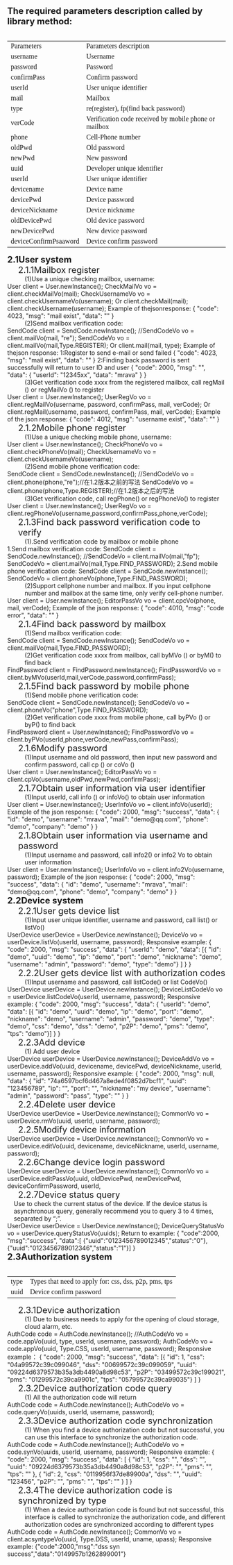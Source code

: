 
<div style="font-size:20px;"><b>The required parameters description called by library method:</b></div> 
<br/>
<style>
	table{
		width:100%;
		font-family:"楷体";
		border-collapse:collapse;
	}
	table tr:hover{
	    background-color:#f5f5f5;
	}
</style>
<table>
<tr><td>Parameters</td><td>Parameters description</td></tr>
<tr><td>username</td><td>Username</td></tr>
<tr><td>password</td><td>Password</td></tr>
<tr><td>confirmPass</td><td>Confirm password</td></tr>
<tr><td>userId</td><td>User unique identifier</td></tr>
<tr><td>mail</td><td>Mailbox</td></tr>
<tr><td>type</td><td>re(register), fp(find back password)</td></tr>
<tr><td>verCode</td><td>Verification code received by mobile phone or mailbox</td></tr>
<tr><td>phone</td><td>Cell-Phone number</td></tr>
<tr><td>oldPwd</td><td>Old password</td></tr>
<tr><td>newPwd</td><td>New password</td></tr>
<tr><td>uuid</td><td>Developer unique identifier</td></tr>
<tr><td>userId</td><td>User unique identifier</td></tr>
<tr><td>devicename</td><td>Device name</td></tr>
<tr><td>devicePwd</td><td>Device password</td></tr>
<tr><td>deviceNickname</td><td>Device nickname</td></tr>
<tr><td>oldDevicePwd</td><td>Old device password</td></tr>
<tr><td>newDevicePwd</td><td>New device password</td></tr>
<tr><td>deviceConfirmPsaaword</td><td>Device confirm password</td></tr>
</table>


<div name="yonghu" id="yonghu" style="font-size:20px;"><b>2.1User system</b></div>

<div name="yonghu1" id="yonghu1" style="font-size:20px;margin-left:25px;">
2.1.1Mailbox register
</div>
<div style="margin-left:40px;">
(1)Use a unique checking mailbox, username:
</div>   
		User client = User.newInstance();
	    CheckMailVo vo = client.checkMailVo(mail);
	    CheckUsernameVo vo = client.checkUsernameVo(username);
	   Or
	    client.checkMail(mail);
	    client.checkUsername(username);
	   Example of thejsonresponse:
	    {
	        "code": 4023,
	        "msg": "mail exist",
	        "data": ""
	    }

<div style="margin-left:40px;">
(2)Send mailbox verification code:
</div>
		SendCode client = SendCode.newInstance();
	    //SendCodeVo vo = client.mailVo(mail, "re");
	    SendCodeVo vo = client.mailVo(mail,Type.REGISTER);
	    Or
	    client.mail(mail, type);
	    Example of thejson response:
	    1:Register to send e-mail or send failed
	    {
	        "code": 4023,
	        "msg": "mail exist",
	        "data": ""
	    }
	   2:Finding back password is sent successfully will return to user ID and user
	    {
	        "code": 2000,
	        "msg": "",
	        "data": {
	            "userId": "12345xx",
	            "data": "mrava"
	        }
	    }
<div style="margin-left:40px;">
 (3)Get verification code xxxx from the registered mailbox, call regMail () or regMailVo () to register
</div>
		User client = User.newInstance();
	    UserRegVo vo = client.regMailVo(username, password, confirmPass, mail, verCode);
	    Or
	    client.regMail(username, password, confirmPass, mail, verCode);
	    Example of the json response:
	    {
	        "code": 4012,
	        "msg": "username exist",
	        "data": ""
	    }

<div name="yonghu2" id="yonghu2" style="font-size:20px;margin-left:25px;">
2.1.2Mobile phone register
</div>
<div style="margin-left:40px;">
 (1)Use a unique checking mobile phone, username:
</div>
		 User client = User.newInstance();
	     CheckPhoneVo vo = client.checkPhoneVo(mail);
	     CheckUsernameVo vo = client.checkUsernameVo(username);
<div style="margin-left:40px;">
(2)Send mobile phone verification code:
</div>
		SendCode client = SendCode.newInstance();    
    	//SendCodeVo vo = client.phone(phone,"re");//在1.2版本之前的写法
    	SendCodeVo vo = client.phone(phone,Type.REGISTER);//在1.2版本之后的写法
<div style="margin-left:40px;">
(3)Get verification code, call regPhone() or regPhoneVo() to register
</div>
		User client = User.newInstance();
    	UserRegVo vo = client.regPhoneVo(username,password,confirmPass,phone,verCode);
<div name="yonghu3" id="yonghu3" style="font-size:20px;margin-left:25px;"> 
2.1.3Find back password verification code to verify
</div>
<div style="margin-left:40px;">
 (1).Send verification code by mailbox or mobile phone
</div>
		1.Send mailbox verification code:
	    SendCode client = SendCode.newInstance();
	    //SendCodeVo = client.mailVo(mail,"fp");
	    SendCodeVo = client.mailVo(mail,Type.FIND_PASSWORD);
	    2.Send mobile phone verification code:
	    SendCode client = SendCode.newInstance();
	    SendCodeVo = client.phoneVo(phone,Type.FIND_PASSWORD);
<div style="margin-left:40px;">
  (2)Support cellphone number and mailbox. If you input cellphone number and mailbox at the same time, only verify cell-phone number.
</div>
		User client = User.newInstance();
	    EditorPassVo vo = client.cpcVo(phone, mail, verCode);
	    Example of the json response:
	    {
	        "code": 4010,
	        "msg": "code error",
	        "data": ""
	    }
<div name="yonghu4" id="yonghu4" style="font-size:20px;margin-left:25px;"> 
2.1.4Find back password by mailbox
</div>
<div style="margin-left:40px;">
 (1)Send mailbox verification code:
</div>
		SendCode client = SendCode.newInstance();
	    SendCodeVo vo = client.mailVo(mail,Type.FIND_PASSWORD);
<div style="margin-left:40px;">
  (2)Get verification code xxxx from mailbox, call byMVo () or byM() to find back
</div>
		FindPassword client = FindPassword.newInstance();
	    FindPasswordVo vo = client.byMVo(userId,mail,verCode,password,confirmPass);
<div name="yonghu5" id="yonghu5" style="font-size:20px;margin-left:25px;"> 
2.1.5Find back password by mobile phone
</div>
<div style="margin-left:40px;">
 (1)Send mobile phone verification code:
</div>
		SendCode client = SendCode.newInstance();
	    SendCodeVo vo = client.phoneVo("phone",Type.FIND_PASSWORD);
<div style="margin-left:40px;">
  (2)Get verification code xxxx from mobile phone, call byPVo () or byP() to find back
</div>
	    FindPassword client = User.newInstance();
	    FindPasswordVo vo = client.byPVo(userId,phone,verCode,newPass,confirmPass);
<div name="yonghu6" id="yonghu6" style="font-size:20px;margin-left:25px;"> 
 2.1.6Modify password
</div>
<div style="margin-left:40px;">
 (1)Input username and old password, then input new password and confirm password, call cp () or coVo ()
</div>
		User client = User.newInstance();
	    EditorPassVo vo = client.cpVo(username,oldPwd,newPwd,confirmPass);
<div name="yonghu7" id="yonghu7" style="font-size:20px;margin-left:25px;"> 
 2.1.7Obtain user information via user identifier
</div>
<div style="margin-left:40px;">
 (1)Input userld, call info () or infoVo() to obtain user information
</div>
	 	User client = User.newInstance();
	    UserInfoVo vo = client.infoVo(userId);
	    Example of the json response:
	    {
	        "code": 2000,
	        "msg": "success",
	        "data": {
	            "id": "demo",
	            "username": "mrava",
	            "mail": "demo@qq.com",
	            "phone": "demo",
	            "company": "demo"
	        }
	    }
<div name="yonghu8" id="yonghu8" style="font-size:20px;margin-left:25px;"> 
 2.1.8Obtain user information via username and password
</div>
<div style="margin-left:40px;">
 (1)Input username and password, call info2() or info2 Vo to obtain user information
</div>
		User client = User.newInstance();
	    UserInfoVo vo = client.info2Vo(username, password);
	   Example of the json response:
	    {
	        "code": 2000,
	        "msg": "success",
	        "data": {
	            "id": "demo",
	            "username": "mrava",
	            "mail": "demo@qq.com",
	            "phone": "demo",
	            "company": "demo"
	        }
	    }
<br/>
<div name="shebei" id="shebei" style="font-size:20px;"><b>2.2Device system</b></div> 

<div name="shebei1" id="shebei1" style="font-size:20px;margin-left:25px;"> 
 2.2.1User gets device list
</div>
<div style="margin-left:40px;">
 (1)Input user unique identifier, username and password, call list() or listVo()
</div>
		UserDevice userDevice = UserDevice.newInstance();
	    DeviceVo vo = userDevice.listVo(userId, username, password);
	   Responsive example:
	    {
	        "code": 2000,
	        "msg": "success",
	        "data": {
	            "userId": "demo",
	            "data": [{
	                    "id": "demo",
	                "uuid": "demo",
	                "ip": "demo",
	              "port": "demo",
	              "nickname": "demo",
	                "username": "admin",
	                "password": "demo",
	                "type": "demo"}
	            ]
	        }
	    }
<div name="shebei2" id="shebei2" style="font-size:20px;margin-left:25px;"> 
2.2.2User gets device list with authorization codes
</div>
<div style="margin-left:40px;">
  (1)Input username and password, call listCode() or list CodeVo()
</div>
		UserDevice userDevice = UserDevice.newInstance();
	    DeviceListCodeVo vo = userDevice.listCodeVo(userId, username, password);
	    Responsive example:
	    {
	        "code": 2000,
	        "msg": "success",
	        "data": {
	            "userId": "demo",
	            "data": [{
	                "id": "demo",
	                "uuid": "demo",
	                "ip": "demo",
	                "port": "demo",
	                "nickname": "demo",
	                "username": "admin",
	                "password": "demo",
	                "type": "demo",
	                "css": "demo",
	                "dss": "demo",
	                "p2P": "demo",
	                "pms": "demo",
	                "tps": "demo"}]
	        }
	    }
<div name="shebei3" id="shebei3" style="font-size:20px;margin-left:25px;"> 
2.2.3Add device
</div>
<div style="margin-left:40px;">
 (1) Add user device
</div>
		UserDevice userDevice = UserDevice.newInstance();
	    DeviceAddVo vo = userDevice.addVo(uuid, devicename, devicePwd, deviceNickname, userId, username, password);
	    Responsive example:
	    {
	        "code": 2000,
	        "msg": null,
	        "data": {
	            "id": "74a6597bcf6d467a8ede4f0852d7bcf1",
	            "uuid": "123456789",
	            "ip": "",
	            "port": "",
	            "nickname": "my device",
	            "username": "admin",
	            "password": "pass",
	            "type": ""
	        }
	    }
<div name="shebei4" id="shebei4" style="font-size:20px;margin-left:25px;"> 
2.2.4Delete user device
</div>
		UserDevice userDevice = UserDevice.newInstance();
	    CommonVo vo = userDevice.rmVo(uuid, userId, username, password);
<div name="shebei5" id="shebei5" style="font-size:20px;margin-left:25px;"> 
2.2.5Modify device information
</div>
		UserDevice userDevice = UserDevice.newInstance();
	    CommonVo vo = userDevice.editVo(uuid, devicename, deviceNickname, userId, username, password);
<div name="shebei6" id="shebei6" style="font-size:20px;margin-left:25px;"> 
2.2.6Change device login password
</div>
		UserDevice userDevice = UserDevice.newInstance();
	    CommonVo vo = userDevice.editPassVo(uuid, oldDevicePwd, newDevicePwd, deviceConfirmPassword, userId,
<div name="shebei7" id="shebei7" style="font-size:20px;margin-left:25px;"> 
2.2.7Device status query
</div>
<div style="margin-left:15px;">
 Use to check the current status of the device. If the device status is asynchronous query, generally recommend you to query 3 to 4 times, separated by “;”.  
</div>
		UserDevice userDevice = UserDevice.newInstance();
	    DeviceQueryStatusVo vo = userDevice.queryStatusVo(uuids);
	   Return to example:
	    {
	       "code":2000,
	       "msg":"success",
	       "data":[
	          {"uuid":"0123456789012345","status":"0"},
	          {"uuid":"0123456789012346","status":"1"}]
	     }

<br/>
<div name="shouquan" id="shouquan" style="font-size:20px;"><b>2.3Authorization system</b></div> 
<br/>
<table style="width:100%;border-collapse:collapse;">
<tr>
<td>type</td><td>Types that need to apply for:  css, dss, p2p, pms, tps
</td>
</tr>
<tr>
<td>uuid</td><td>Device confirm password</td>
</tr>
</table>

<div name="shouquan1" id="shouquan1" style="font-size:20px;margin-left:25px;"> 
2.3.1Device authorization
</div>
<div style="margin-left:40px;">
 (1) Due to business needs to apply for the opening of cloud storage, cloud alarm, etc.
</div>
		AuthCode code = AuthCode.newInstance();
	    //AuthCodeVo vo = code.appVo(uuid, type, userId, username, password);
	    AuthCodeVo vo = code.appVo(uuid, Type.CSS, userId, username, password);
	    Responsive example：
	    {
	        "code": 2000,
	        "msg": "success",
	        "data": [{
	            "id": 1,
	            "css": "04a99572c39c099046",
	            "dss": "00699572c39c099059",
	            "uuid": "09224d6379573b35a3db4490a8d98c53",
	            "p2P": "03499572c39c199021",
	            "pms": "01299572c39ca9901c",
	            "tps": "05799572c39ca99035"}
	        ]
	    }
<div name="shouquan2" id="shouquan2" style="font-size:20px;margin-left:25px;"> 
2.3.2Device authorization code query
</div>
<div style="margin-left:40px;">
 (1) All the authorization code will return
</div>
		AuthCode code = AuthCode.newInstance();
	    AuthCodeVo vo = code.queryVo(uuids, userId, username, password);
<div name="shouquan3" id="shouquan3" style="font-size:20px;margin-left:25px;"> 
 2.3.3Device authorization code synchronization
</div>
<div style="margin-left:40px;">
 (1) When you find a device authorization code but not successful, you can use this interface to synchronize the authorization code.
</div>
		AuthCode code = AuthCode.newInstance();
	    AuthCodeVo vo = code.synVo(uuids, userId, username, password);
	   Responsive example:
	    {
	        "code": 2000,
	        "msg": "success",
	        "data": [
	            {
	                "id": 1,
	                "css": "",
	                "dss": "",
	                "uuid": "09224d6379573b35a3db4490a8d98c53",
	                "p2P": "",
	                "pms": "",
	                "tps": ""
	            },
	            {
	                "id": 2,
	                "css": "0119956f37de89900a",
	                "dss": "",
	                "uuid": "123456",
	                "p2P": "",
	                    "pms": "",
	                "tps": ""
	            }
	        ]
	    }
<div name="shouquan4" id="shouquan4" style="font-size:20px;margin-left:25px;"> 
2.3.4The device authorization code is synchronized by type
</div>
<div style="margin-left:40px;">
 (1) When a device authorization code is found but not successful, this interface is called to synchronize the authorization code, and different authorization codes are synchronized according to different types
</div>
		AuthCode code = AuthCode.newInstance();
	    CommonVo vo = client.acsyntypeVo(uuid, Type.DSS, userId, uname, upass);
	    Responsive example:
	    {"code":2000,"msg":"dss syn success","data":"0149957b1262899001"}